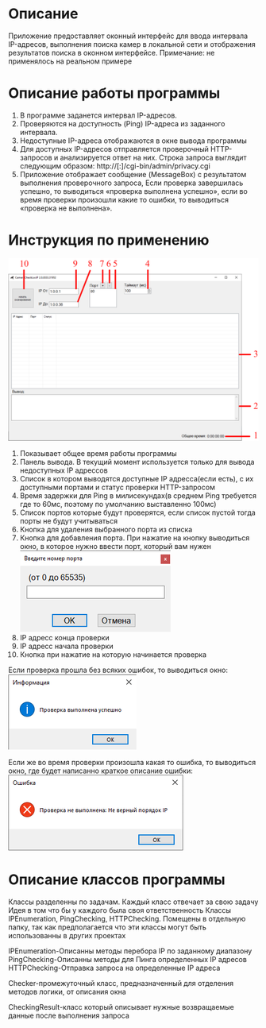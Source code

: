 ﻿# Описание
Приложение предоставляет оконный интерфейс для ввода интервала IP-адресов, 
выполнения поиска камер в локальной сети и отображения результатов поиска в оконном интерфейсе.
Примечание: не применялось на реальном примере

# Описание работы программы
1.	В программе заданется интервал IP-адресов.
2.	Проверяются на доступность (Ping) IP-адреса из заданного интервала.
3.  Недоступные IP-адреса отображаются в окне вывода программы
4.	Для доступных IP-адресов отправляется проверочный HTTP-запросов и анализируется ответ на них. 
Строка запроса выглядит следующим образом: 
http://<ip>[:<port>]/cgi-bin/admin/privacy.cgi
5.	Приложение отображает сообщение (MessageBox) с результатом выполнения проверочного запроса, 
Если проверка завершилась успешно, то выводиться «проверка выполнена успешно»,
если во время проверки произошли какие то ошибки, то выводиться «проверка не выполнена».

# Инструкция по применению
![image](https://github.com/Mark65537/CameraCheckLocIP/blob/master/screens/mainform.png)
1. Показывает общее время работы программы
2. Панель вывода. В текущий момент используется только для вывода недоступных IP адрессов
3. Список в котором выводятся доступные IP адресса(если есть), с их доступными портами и статус проверки HTTP-запросом
4. Время задержки для Ping в милисекундах(в среднем Ping требуется где то 60мс, поэтому по умолчанию выставленно 100мс)
5. Список портов которые будут проверятся, если список пустой тогда порты не будут учитываться
6. Кнопка для удаления выбранного порта из списка
7. Кнопка для добавления порта. При нажатие на кнопку выводиться окно, в которое нужно ввести порт, который вам нужен
![image](https://github.com/Mark65537/CameraCheckLocIP/blob/master/screens/addport.png)
8. IP адресс конца проверки
9. IP адресс начала проверки
10. Кнопка при нажатие на которую начинается проверка

Если проверка прошла без всяких ошибок, то выводиться окно:
![image](https://github.com/Mark65537/CameraCheckLocIP/blob/master/screens/checkOK.png) 

Если же во время проверки произошла какая то ошибка, то выводиться окно, где будет написанно краткое описание ошибки:
![image](https://github.com/Mark65537/CameraCheckLocIP/blob/master/screens/checkFail.png) 

# Описание классов программы
Классы разделенны по задачам. Каждый класс отвечает за свою задачу
Идея в том что бы у каждого была своя ответственность
Классы IPEnumeration, PingChecking, HTTPChecking. Помещены в отдельную папку, так как предполагается что эти классы могут быть использованны в других проектах 
 
IPEnumeration-Описанны методы перебора IP по заданному диапазону<br>
PingChecking-Описанны методы для Пинга определенных IP адресов<br>
HTTPChecking-Отправка запроса на определенные IP адреса<br>

Checker-промежуточный класс, предназначенный для отделения методов логики, от описания окна

CheckingResult-класс который описывает нужные возвращаемые данные после выполнения запроса

